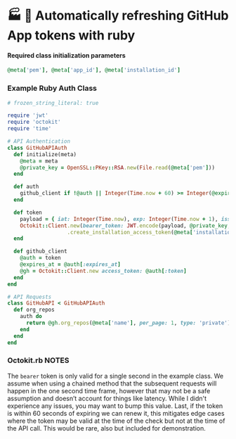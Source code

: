 # :factory: :shower: Automatically refreshing GitHub App tokens with ruby

#### **Required class initialization parameters**
```ruby
@meta['pem'], @meta['app_id'], @meta['installation_id']
```

### Example Ruby Auth Class
```Ruby
# frozen_string_literal: true

require 'jwt'
require 'octokit'
require 'time'

# API Authentication
class GitHubAPIAuth
  def initialize(meta)
    @meta = meta
    @private_key = OpenSSL::PKey::RSA.new(File.read(@meta['pem']))
  end

  def auth
    github_client if !@auth || Integer(Time.now + 60) >= Integer(@expires_at) ensure yield
  end

  def token
    payload = { iat: Integer(Time.now), exp: Integer(Time.now + 1), iss: @meta['app_id'] }
    Octokit::Client.new(bearer_token: JWT.encode(payload, @private_key, 'RS256'))
                   .create_installation_access_token(@meta['installation_id'])
  end

  def github_client
    @auth = token
    @expires_at = @auth[:expires_at]
    @gh = Octokit::Client.new access_token: @auth[:token]
  end
end

# API Requests
class GitHubAPI < GitHubAPIAuth
  def org_repos
    auth do
      return @gh.org_repos(@meta['name'], per_page: 1, type: 'private')
    end
  end
end
```

### Octokit.rb NOTES
The `bearer` token is only valid for a single second in the example class. We assume when using a chained method that the subsequent requests will happen in the one second time frame, however that may not be a safe assumption and doesn’t account for things like latency. While I didn't experience any issues, you may want to bump this value. Last, if the token is within 60 seconds of expiring we can renew it, this mitigates edge cases where the token may be valid at the time of the check but not at the time of the API call. This would be rare, also but included for demonstration.